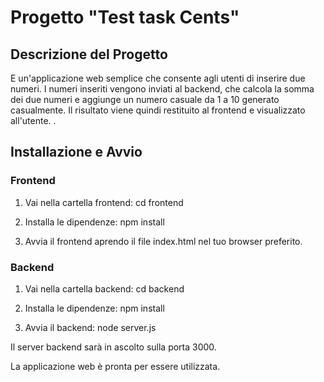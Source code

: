 # Progetto "Test task Cents"

## Descrizione del Progetto
E un'applicazione web semplice che consente agli utenti di inserire due numeri. I numeri inseriti vengono inviati al backend, che calcola la somma dei due numeri e aggiunge un numero casuale da 1 a 10 generato casualmente. Il risultato viene quindi restituito al frontend e visualizzato all'utente.
. 

## Installazione e Avvio

### Frontend
1. Vai nella cartella frontend:
cd frontend

2. Installa le dipendenze:
npm install

3. Avvia il frontend aprendo il file index.html nel tuo browser preferito.


### Backend
1. Vai nella cartella backend:
cd backend

2. Installa le dipendenze:
npm install

3. Avvia il backend:
node server.js

Il server backend sarà in ascolto sulla porta 3000.

La applicazione web è pronta per essere utilizzata. 